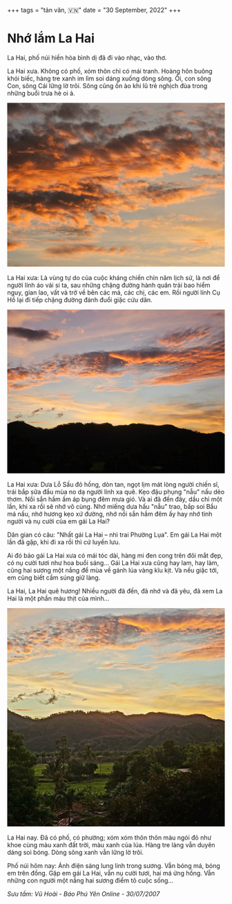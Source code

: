 +++
tags = "tản văn, 🇻🇳"
date = "30 September, 2022"
+++

# Nhớ lắm La Hai

La Hai, phố núi hiền hòa bình dị đã đi vào nhạc, vào thơ.

La Hai xưa. Không có phố, xóm thôn chỉ có mái tranh. Hoàng hôn buông khói biếc, hàng tre xanh im lìm soi dáng xuống dòng sông. Ôi, con sông Con, sông Cái lững lờ trôi. Sông cũng ồn ào khi lũ trẻ nghịch đùa trong những buổi trưa hè oi ả.

![Trời La Hai về chiều](./troi-chieu-la-hai.jpg)

La Hai xưa: Là vùng tự do của cuộc kháng chiến chín năm lịch sử, là nơi để người lính áo vải si ta, sau những chặng đường hành quân trải bao hiểm nguy, gian lao, vất vả trở về bên các má, các chị, các em. Rồi người lính Cụ Hồ lại đi tiếp chặng đường đánh đuổi giặc cứu dân.

![Dãy núi La Hiên](./day-nui-la-hien.jpg)

La Hai xưa: Dưa Lỗ Sấu đỏ hồng, dòn tan, ngọt lịm mát lòng người chiến sĩ, trái bắp sữa đầu mùa no dạ người lính xa quê. Kẹo đậu phụng "nẫu" nấu dẻo thơm. Nồi sắn hầm ấm áp bụng đêm mưa gió. Và ai đã đến đây, dầu chỉ một lần, khi xa rồi sẽ nhớ vô cùng. Nhớ miếng dưa hấu "nẫu" trao, bắp soi Bầu má nấu, nhớ hương kẹo xứ đường, nhớ nồi sắn hầm đêm ấy hay nhớ tình người và nụ cười của em gái La Hai?

Dân gian có câu: "Nhất gái La Hai – nhì trai Phường Lụa". Em gái La Hai một lần đã gặp, khi đi xa rồi thì cứ luyến lưu.

Ai đó bảo gái La Hai xưa có mái tóc dài, hàng mi đen cong trên đôi mắt đẹp, có nụ cười tươi như hoa buổi sáng... Gái La Hai xưa cũng hay lam, hay làm, cũng hai sương một nắng để mùa về gánh lúa vàng kĩu kịt. Và nếu giặc tới, em cũng biết cầm súng giữ làng.

La Hai, La Hai quê hương! Nhiều người đã đến, đã nhớ và đã yêu, đã xem La Hai là một phần máu thịt của mình…

![Thôn xóm La Hai](./thon-xom-la-hai.jpg)

La Hai nay. Đã có phố, có phường; xóm xóm thôn thôn màu ngói đỏ như khoe cùng màu xanh đất trời, màu xanh của lúa. Hàng tre làng vẫn duyên dáng soi bóng. Dòng sông xanh vẫn lững lờ trôi.

Phố núi hôm nay: Ánh điện sáng lung linh trong sương. Vẫn bóng má, bóng em trên đồng. Gặp em gái La Hai, vẫn nụ cười tươi, hai má ửng hồng. Vẫn những con người một nắng hai sương điểm tô cuộc sống...

_Sưu tầm: Vũ Hoài - Báo Phú Yên Online - 30/07/2007_
